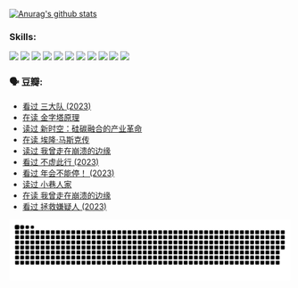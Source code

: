 
[![Anurag's github stats](https://github-readme-stats.vercel.app/api?username=w940853815)](https://github.com/anuraghazra/github-readme-stats)

### Skills:

<code><img height="32" src="https://cdn.jsdelivr.net/npm/simple-icons@v5/icons/python.svg"></code>
<code><img height="32" src="https://cdn.jsdelivr.net/npm/simple-icons@v5/icons/javascript.svg"></code>
<code><img height="32" src="https://cdn.jsdelivr.net/npm/simple-icons@v5/icons/django.svg"></code>
<code><img height="32" src="https://cdn.jsdelivr.net/npm/simple-icons@v5/icons/flask.svg"></code>
<code><img height="32" src="https://cdn.jsdelivr.net/npm/simple-icons@v5/icons/vuetify.svg"></code>
<code><img height="32" src="https://cdn.jsdelivr.net/npm/simple-icons@v5/icons/git.svg"></code>
<code><img height="32" src="https://cdn.jsdelivr.net/npm/simple-icons@v5/icons/docker.svg"></code>
<code><img height="32" src="https://cdn.jsdelivr.net/npm/simple-icons@v5/icons/postgresql.svg"></code>
<code><img height="32" src="https://cdn.jsdelivr.net/npm/simple-icons@v5/icons/elasticsearch.svg"></code>
<code><img height="32" src="https://cdn.jsdelivr.net/npm/simple-icons@v5/icons/macos.svg"></code>
<code><img height="32" src="https://cdn.jsdelivr.net/npm/simple-icons@v5/icons/linux.svg"></code>

### 🗣 豆瓣:

<!-- DOUBAN-ACTIVITIES:START -->
- [看过 三大队‎ (2023)](https://www.douban.com/people/136069238/status/4510323325/?_i=07120964)
- [在读 金字塔原理](https://www.douban.com/people/136069238/status/4507497587/?_i=07120964)
- [读过 新时空：硅碳融合的产业革命](https://www.douban.com/people/136069238/status/4506659177/?_i=07120964)
- [在读 埃隆·马斯克传](https://www.douban.com/people/136069238/status/4500417190/?_i=07120964)
- [读过 我曾走在崩溃的边缘](https://www.douban.com/people/136069238/status/4500416754/?_i=07120964)
- [看过 不虚此行‎ (2023)](https://www.douban.com/people/136069238/status/4499973052/?_i=07120964)
- [看过 年会不能停！‎ (2023)](https://www.douban.com/people/136069238/status/4498582002/?_i=07120964)
- [读过 小巷人家](https://www.douban.com/people/136069238/status/4489290935/?_i=07120964)
- [在读 我曾走在崩溃的边缘](https://www.douban.com/people/136069238/status/4489290559/?_i=07120964)
- [看过 拯救嫌疑人‎ (2023)](https://www.douban.com/people/136069238/status/4477421513/?_i=07120964)
<!-- DOUBAN-ACTIVITIES:END -->


![Snake animation](https://raw.githubusercontent.com/w940853815/w940853815/output/github-contribution-grid-snake.svg)

<!--
**w940853815/w940853815** is a ✨ _special_ ✨ repository because its `README.md` (this file) appears on your GitHub profile.

Here are some ideas to get you started:

- 🔭 I’m currently working on ...
- 🌱 I’m currently learning ...
- 👯 I’m looking to collaborate on ...
- 🤔 I’m looking for help with ...
- 💬 Ask me about ...
- 📫 How to reach me: ...
- 😄 Pronouns: ...
- ⚡ Fun fact: ...
-->
